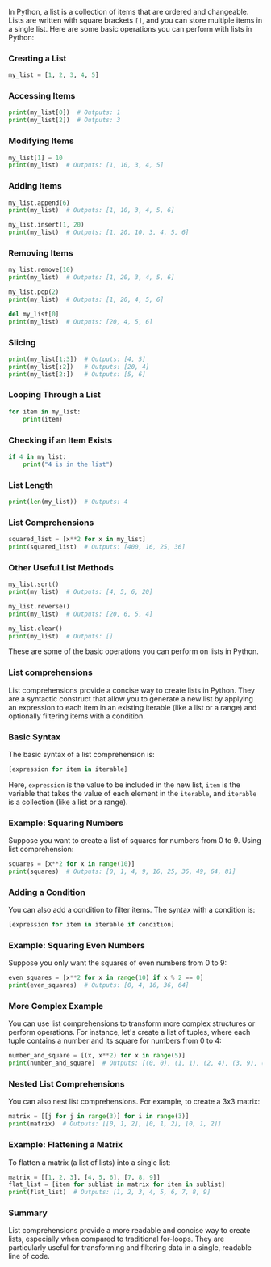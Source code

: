 In Python, a list is a collection of items that are ordered and changeable. Lists are written with square brackets `[]`, and you can store multiple items in a single list. Here are some basic operations you can perform with lists in Python:

### Creating a List
```python
my_list = [1, 2, 3, 4, 5]
```

### Accessing Items
```python
print(my_list[0])  # Outputs: 1
print(my_list[2])  # Outputs: 3
```

### Modifying Items
```python
my_list[1] = 10
print(my_list)  # Outputs: [1, 10, 3, 4, 5]
```

### Adding Items
```python
my_list.append(6)
print(my_list)  # Outputs: [1, 10, 3, 4, 5, 6]

my_list.insert(1, 20)
print(my_list)  # Outputs: [1, 20, 10, 3, 4, 5, 6]
```

### Removing Items
```python
my_list.remove(10)
print(my_list)  # Outputs: [1, 20, 3, 4, 5, 6]

my_list.pop(2)
print(my_list)  # Outputs: [1, 20, 4, 5, 6]

del my_list[0]
print(my_list)  # Outputs: [20, 4, 5, 6]
```

### Slicing
```python
print(my_list[1:3])  # Outputs: [4, 5]
print(my_list[:2])   # Outputs: [20, 4]
print(my_list[2:])   # Outputs: [5, 6]
```

### Looping Through a List
```python
for item in my_list:
    print(item)
```

### Checking if an Item Exists
```python
if 4 in my_list:
    print("4 is in the list")
```

### List Length
```python
print(len(my_list))  # Outputs: 4
```

### List Comprehensions
```python
squared_list = [x**2 for x in my_list]
print(squared_list)  # Outputs: [400, 16, 25, 36]
```

### Other Useful List Methods
```python
my_list.sort()
print(my_list)  # Outputs: [4, 5, 6, 20]

my_list.reverse()
print(my_list)  # Outputs: [20, 6, 5, 4]

my_list.clear()
print(my_list)  # Outputs: []
```

These are some of the basic operations you can perform on lists in Python.

### List comprehensions

List comprehensions provide a concise way to create lists in Python. They are a syntactic construct that allow you to generate a new list by applying an expression to each item in an existing iterable (like a list or a range) and optionally filtering items with a condition.

### Basic Syntax
The basic syntax of a list comprehension is:
```python
[expression for item in iterable]
```

Here, `expression` is the value to be included in the new list, `item` is the variable that takes the value of each element in the `iterable`, and `iterable` is a collection (like a list or a range).

### Example: Squaring Numbers
Suppose you want to create a list of squares for numbers from 0 to 9. Using list comprehension:
```python
squares = [x**2 for x in range(10)]
print(squares)  # Outputs: [0, 1, 4, 9, 16, 25, 36, 49, 64, 81]
```

### Adding a Condition
You can also add a condition to filter items. The syntax with a condition is:
```python
[expression for item in iterable if condition]
```

### Example: Squaring Even Numbers
Suppose you only want the squares of even numbers from 0 to 9:
```python
even_squares = [x**2 for x in range(10) if x % 2 == 0]
print(even_squares)  # Outputs: [0, 4, 16, 36, 64]
```

### More Complex Example
You can use list comprehensions to transform more complex structures or perform operations. For instance, let's create a list of tuples, where each tuple contains a number and its square for numbers from 0 to 4:
```python
number_and_square = [(x, x**2) for x in range(5)]
print(number_and_square)  # Outputs: [(0, 0), (1, 1), (2, 4), (3, 9), (4, 16)]
```

### Nested List Comprehensions
You can also nest list comprehensions. For example, to create a 3x3 matrix:
```python
matrix = [[j for j in range(3)] for i in range(3)]
print(matrix)  # Outputs: [[0, 1, 2], [0, 1, 2], [0, 1, 2]]
```

### Example: Flattening a Matrix
To flatten a matrix (a list of lists) into a single list:
```python
matrix = [[1, 2, 3], [4, 5, 6], [7, 8, 9]]
flat_list = [item for sublist in matrix for item in sublist]
print(flat_list)  # Outputs: [1, 2, 3, 4, 5, 6, 7, 8, 9]
```

### Summary
List comprehensions provide a more readable and concise way to create lists, especially when compared to traditional for-loops. They are particularly useful for transforming and filtering data in a single, readable line of code.
